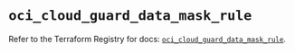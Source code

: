 # `oci_cloud_guard_data_mask_rule`

Refer to the Terraform Registry for docs: [`oci_cloud_guard_data_mask_rule`](https://registry.terraform.io/providers/oracle/oci/6.37.0/docs/resources/cloud_guard_data_mask_rule).
